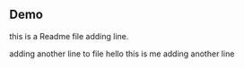 ## Demo
this is a Readme file
adding line.

adding another line to file
hello this is me adding another line

